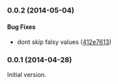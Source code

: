 <a name="0.0.2"></a>
### 0.0.2 (2014-05-04)

#### Bug Fixes

* dont skip falsy values ([412e7613](http://github.com/chute/json-schema-defaults/commit/412e761359594642bbd9f4f75e600a257314b9a1))


<a name="0.0.1"></a>
### 0.0.1 (2014-04-28)

Initial version.
